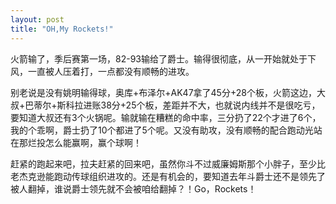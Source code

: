 ```yaml
---
layout: post
title: "OH,My Rockets!"
---
```


火箭输了，季后赛第一场，82-93输给了爵士。输得很彻底，从一开始就处于下风，一直被人压着打，一点都没有顺畅的进攻。

别老说是没有姚明输得球，奥库+布泽尔+AK47拿了45分+28个板，火箭这边，大叔+巴蒂尔+斯科拉进账38分+25个板，差距并不大，也就说内线并不是很吃亏，要知道大叔还有3个火锅呢。输就输在糟糕的命中率，三分扔了22个才进了6个，我的个乖啊，爵士扔了10个都进了5个呢。又没有助攻，没有顺畅的配合跑动光站在那烂投怎么能赢啊，赢个球啊！

赶紧的跑起来吧，拉夫赶紧的回来吧，虽然你斗不过威廉姆斯那个小胖子，至少比老杰克逊能跑动传球组织进攻的。还是有机会的，要知道去年斗爵士还不是领先了被人翻掉，谁说爵士领先就不会被咱给翻掉？！Go，Rockets！
